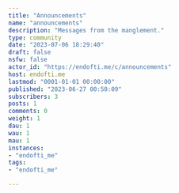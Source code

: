```yaml
---
title: "Announcements" 
name: "announcements"
description: "Messages from the manglement."
type: community
date: "2023-07-06 18:29:40"
draft: false
nsfw: false
actor_id: "https://endofti.me/c/announcements"
host: endofti.me
lastmod: "0001-01-01 00:00:00"
published: "2023-06-27 00:50:09"
subscribers: 3
posts: 1
comments: 0
weight: 1
dau: 1
wau: 1
mau: 1
instances:
- "endofti_me"
tags: 
- "endofti_me"

---
```


